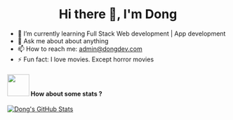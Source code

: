 <h1 align="center">Hi there 👋, I'm Dong</h1>

<!--
**dongcodebmt/dongcodebmt** is a ✨ _special_ ✨ repository because its `README.md` (this file) appears on your GitHub profile.
Here are some ideas to get you started:

- 🔭 I’m currently working on ...
- 👯 I’m looking to collaborate on ...
- 😄 Pronouns: ...
- 🤔 I’m looking for help with ...-->
- 🌱 I’m currently learning Full Stack Web development | App development
- 💬 Ask me about about anything
- 📫 How to reach me: <admin@dongdev.com>
- ⚡ Fun fact: I love movies.  Except horror movies

#### <img src="https://media.giphy.com/media/VgCDAzcKvsR6OM0uWg/giphy.gif" width="50"> How about some stats ?
   
[![Dong's GitHub Stats](https://github-readme-stats.vercel.app/api?username=dongcodebmt&show_icons=true)](https://github.com/dongcodebmt)   

<!--
[![Top Langs](https://github-readme-stats.vercel.app/api/top-langs/?username=dongcodebmt&layout=compact)](https://github.com/dongcodebmt)
-->
